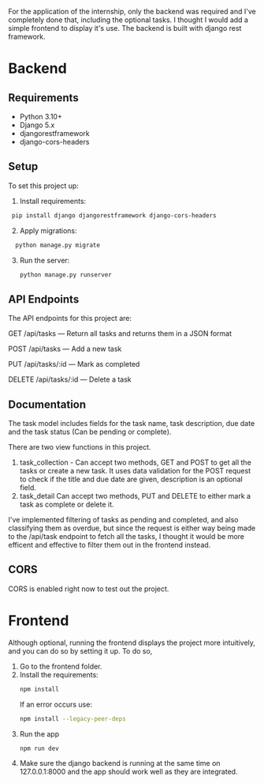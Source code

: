 For the application of the internship, only the backend was required and I've completely done that, including the optional tasks. I thought I would add a simple frontend to display it's use. 
The backend is built with django rest framework.

# Backend

## Requirements

- Python 3.10+
- Django 5.x
- djangorestframework
- django-cors-headers

## Setup

To set this project up:

1. Install requirements:
  ```sh
   pip install django djangorestframework django-cors-headers
   ```
2. Apply migrations:
 ```sh
   python manage.py migrate
   ```
3. Run the server:
   ```sh
   python manage.py runserver
   ```
## API Endpoints

The API endpoints for this project are:

GET /api/tasks — Return all tasks and returns them in a JSON format

POST /api/tasks — Add a new task

PUT /api/tasks/:id — Mark as completed

DELETE /api/tasks/:id — Delete a task

## Documentation
The task model includes fields for the task name, task description, due date and the task status (Can be pending or complete).


There are two view functions in this project.
1. task_collection - Can accept two methods, GET and POST to get all the tasks or create a new task. It uses data validation for the POST request to check if the title and due date are given, description is an optional field.
2. task_detail Can accept two methods, PUT and DELETE to either mark a task as complete or delete it.


I've implemented filtering of tasks as pending and completed, and also classifying them as overdue, but since the request is either way being made to the /api/task endpoint to fetch all the tasks, I thought it would be more efficent and effective to filter them out in the frontend instead.

## CORS

CORS is enabled right now to test out the project.

# Frontend
Although optional, running the frontend displays the project more intuitively, and you can do so by setting it up.
To do so,
1. Go to the frontend folder.
2. Install the requirements:
     ```sh
   npm install
   ```
   If an error occurs use:
     ```sh
   npm install --legacy-peer-deps
   ```
3. Run the app
     ```sh
   npm run dev
   ```
4. Make sure the django backend is running at the same time on 127.0.0.1:8000 and the app should work well as they are integrated.

   

